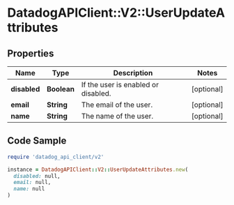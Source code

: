 # DatadogAPIClient::V2::UserUpdateAttributes

## Properties

| Name | Type | Description | Notes |
| ---- | ---- | ----------- | ----- |
| **disabled** | **Boolean** | If the user is enabled or disabled. | [optional] |
| **email** | **String** | The email of the user. | [optional] |
| **name** | **String** | The name of the user. | [optional] |

## Code Sample

```ruby
require 'datadog_api_client/v2'

instance = DatadogAPIClient::V2::UserUpdateAttributes.new(
  disabled: null,
  email: null,
  name: null
)
```

